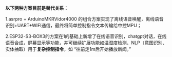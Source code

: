 **以下两种方案目前是替代关系：**

1.asrpro + ArduinoMKRVidor4000 的组合方案实现了离线语音唤醒，离线语音识别+UART+WIFI通信，最终将简单控制指令文本传输给中控MPU；

2.ESP32-S3-BOX3的方案在1的基础上新增了在线语音识别，chatgpt对话，在线语音合成，屏幕显示等功能，并可继续扩展功能如温湿度检测、NLP（意图识别、实体抽取）用于**复杂控制指令**，如 “往前走1m后开始播放新闻。”

